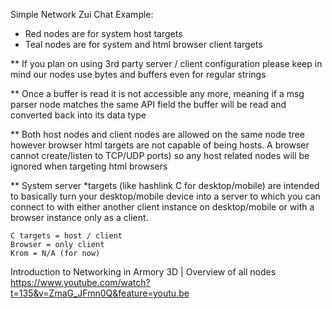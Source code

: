Simple Network Zui Chat Example:

- Red nodes are for system host targets
- Teal nodes are for system and html browser client targets

** If you plan on using 3rd party server / client configuration please keep in mind our nodes use bytes and buffers even for regular strings

** Once a buffer is read it is not accessible any more, meaning if a msg parser node matches the same API field the buffer will be read and converted back into its data type

** Both host nodes and client nodes are allowed on the same node tree however browser html targets are not capable of being hosts. A browser cannot create/listen to TCP/UDP ports) so any host related nodes will be ignored when targeting html browsers

** System server *targets (like hashlink C for desktop/mobile) are intended to basically turn your desktop/mobile device into a server to which you can connect to with either another client instance on desktop/mobile or with a browser instance only as a client. 

```
C targets = host / client
Browser = only client
Krom = N/A (for now)
```  

Introduction to Networking in Armory 3D | Overview of all nodes 
https://www.youtube.com/watch?t=135&v=ZmaG_JFmn0Q&feature=youtu.be
